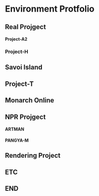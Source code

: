 # Environment Protfolio

## Real Projgect
#### Project-A2
### Project-H
## Savoi Island
## Project-T
## Monarch Online

## NPR Projgect
#### ARTMAN
#### PANGYA-M

## Rendering Project

## ETC

## END
